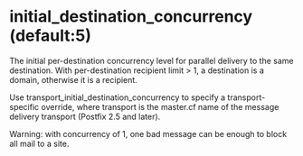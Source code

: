 # initial_destination_concurrency (default:5) 


The initial per-destination concurrency level for parallel delivery
to the same destination.
With per-destination recipient limit &gt; 1, a destination is a domain,
otherwise it is a recipient.


 Use transport_initial_destination_concurrency to specify
a transport-specific override, where transport is the master.cf
name of the message delivery transport (Postfix 2.5 and later). 


Warning: with concurrency of 1, one bad message can be enough to
block all mail to a site.



